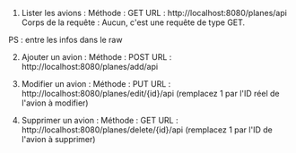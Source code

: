 1. Lister les avions :
Méthode : GET
URL : http://localhost:8080/planes/api
Corps de la requête : Aucun, c'est une requête de type GET.

PS : entre les infos dans le raw 

2. Ajouter un avion :
Méthode : POST
URL : http://localhost:8080/planes/add/api

3. Modifier un avion :
Méthode : PUT
URL : http://localhost:8080/planes/edit/{id}/api (remplacez 1 par l'ID réel de l'avion à modifier)

4. Supprimer un avion :
Méthode : GET
URL : http://localhost:8080/planes/delete/{id}/api (remplacez 1 par l'ID de l'avion à supprimer)
